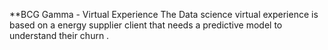 **BCG Gamma - Virtual Experience 
The Data science virtual experience is based on a energy supplier client that needs a predictive model to understand their churn .
